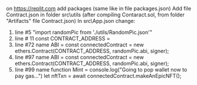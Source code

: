 on https://replit.com add packages (same like in file packages.json)
Add file Contract.json in folder src\utils    (after compiling Contaract.sol, from folder "Artifacts" file Contract.json) 
In src\App.json change:
  1. line #5 "import randomPic from './utils/RandomPic.json'"
  2. line # 11 const CONTRACT_ADDRESS = 
  3. line #72 name ABI = const connectedContract = new ethers.Contract(CONTRACT_ADDRESS, randomPic.abi, signer);
  4. line #97 name ABI = const connectedContract = new ethers.Contract(CONTRACT_ADDRESS, randomPic.abi, signer);
  5. line #99  name function Mint = console.log("Going to pop wallet now to pay gas...")  let nftTxn = await connectedContract.makeAnEpicNFT();

